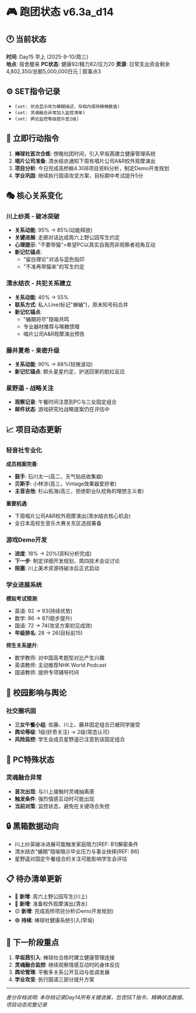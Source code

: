 # 🎮 跑团状态 v6.3a_d14

## 🕐 当前状态
**时间**: Day15 早上 (2025-9-10/周三)  
**地点**: 宿舍醒来
**PC状态**: 健康92/精力82/压力20
**资源**: 日常支出资金剩余4,802,350/总额5,000,000日元 | 叙事点3

## ⚙️ SET指令记录
- `(set: 状态显示改为模糊描述，存档内保持精确数值)`
- `(set: 灵魂融合异常加入监控清单)`
- `(set: 舆论监控等级提升至2级)`

## 🚀 立即行动指令
1. **棒球社首次合练**: 傍晚社团时间，引入早坂茜建立健康管理系统
2. **唱片公司准备**: 清水结衣通知下周有唱片公司A&R校外观摩演出
3. **项目分析**: 今日完成高桥枫4.3GB项目资料分析，制定Demo开发规划
4. **学业巩固**: 继续执行国语攻坚方案，目标期中考试提升5分

## 🎭 核心关系变化

### 川上纱英 - 破冰突破
- **关系动能**: 95% → 85%(动能释放)
- **关键进展**: 走廊对话达成周六上野公园写生约定
- **心理提示**: "不要带猫"=希望PC以真实自我而非观察者视角互动
- **新记忆锚点**: 
  - "留白理论"对话与蓝色指印
  - "不准再带猫来"的写生约定

### 清水结衣 - 共犯关系建立
- **关系动能**: 40% → 55%
- **联系方式**: 私人Line(标记"蝉蛹")，原未知号码合并
- **新记忆锚点**:
  - "蛹期将尽"隐喻共鸣
  - 专业器材推荐与喉糖馈赠
  - 唱片公司A&R观摩演出预告

### 藤井夏希 - 亲密升级
- **关系动能**: 90% → 88%(轻微波动)
- **新记忆锚点**: 额头星星约定，护送回家的脸红反应

### 星野遥 - 战略关注
- **观察记录**: 午餐时间注意到PC与三女固定组合
- **邮件状态**: 游戏研究社战略提案仍在评估中

## 📈 项目动态更新

### 轻音社专业化
**成员档案完善**:
- **鼓手**: 石川太一(高二，天气贴纸收集癖)
- **贝斯手**: 小林涉(高三，Vintage效果器爱好者)  
- **主音吉他**: 杉山拓海(高三，拒绝职业队挖角的理想主义者)

**重要机遇**:
- 下周唱片公司A&R校外观摩演出(清水结衣核心机会)
- 全日本高校生音乐大赛关东区选拔筹备

### 游戏Demo开发
- **进度**: 18% → 20%(资料分析完成)
- **下一步**: 制定详细开发规划，周四技术会议讨论
- **阻塞**: 川上美术资源待破冰后正式启动

### 学业进展系统
**模拟考试预测**:
- 英语: 92 → 93(持续优势)
- 数学: 86 → 87(稳步提升)  
- 国语: 72 → 74(攻坚方案初见成效)
- **年级排名**: 28 → 26(目标前15)

**师生关系提升**:
- 数学教师: 对中国高考题型对比产生兴趣
- 英语教师: 主动推荐NHK World Podcast
- 国语教师: 提供专项辅导时间

## 🏫 校园影响与舆论

### 社交圈巩固
- **三女午餐小组**: 佐藤、川上、藤井固定组合已被同学接受
- **舆论等级**: 1级(好奇关注) → 2级(常态认可)
- **风险监控**: 学生会成员星野遥已注意到该固定组合

## 🧠 PC特殊状态

### 灵魂融合异常
- **首次出现**: 与川上接触时灵魂抽离感
- **触发条件**: 强烈情感互动时可能出现
- **当前对策**: 监控状态，避免在关键场合失控

## 🔒 黑箱数据动向
- 川上纱英破冰进展可能触发家庭阻力[REF: B1]解密条件
- 清水结衣"蛹期"隐喻暗示毕业压力与事业抉择[REF: B6]
- 星野遥对固定午餐组合的关注可能影响学生会评估

## 📋 待办清单更新
- 🔴 **新增**: 周六上野公园写生(川上)
- 🔴 **新增**: 准备校外观摩演出(清水)
- 🟡 **新增**: 完成高桥项目分析(Demo开发规划)
- 🟢 **持续**: 棒球社健康系统引入(早坂)

## 🎯 下一阶段重点
1. **早坂茜引入**: 棒球社合练时建立健康管理连接
2. **灵魂融合监控**: 继续观察情感互动时的身体反应  
3. **舆论管理**: 平衡多关系公开互动与低调发展
4. **学业攻坚**: 执行国语三部分提升方案

---

*差分存档说明: 本存档记录Day14所有关键进展，包含SET指令、精确状态数据、项目动态完整记录*